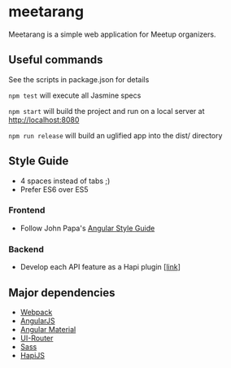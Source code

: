 # meetarang
Meetarang is a simple web application for Meetup organizers.

## Useful commands

See the scripts in package.json for details

`npm test` will execute all Jasmine specs

`npm start` will build the project and run on a local server at [http://localhost:8080](http://localhost:8080)

`npm run release` will build an uglified app into the dist/ directory

## Style Guide
- 4 spaces instead of tabs ;)
- Prefer ES6 over ES5

### Frontend
- Follow John Papa's [Angular Style Guide](https://github.com/johnpapa/angular-styleguide)

### Backend
- Develop each API feature as a Hapi plugin [[link](https://twitter.com/hapijs/status/568547679174660096)]

## Major dependencies
- [Webpack](https://webpack.github.io)
- [AngularJS](https://angularjs.org/)
- [Angular Material](https://material.angularjs.org/)
- [UI-Router](https://github.com/angular-ui/ui-router)
- [Sass](http://sass-lang.com/)
- [HapiJS](http://hapijs.com/)